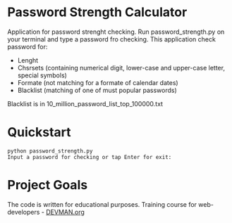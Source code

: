 # Password Strength Calculator

Application for password strenght checking. Run password_strength.py on your terminal and type a password fro checking.
This application check password for:
 - Lenght
 - Chsrsets (containing numerical digit, lower-case and upper-case letter, special symbols)
 - Formate (not matching for a formate of calendar dates)
 - Blacklist (matching of one of must popular passwords)

Blacklist is in 10_million_password_list_top_100000.txt

# Quickstart

```
python password_strength.py
Input a password for checking or tap Enter for exit:
```

# Project Goals

The code is written for educational purposes. Training course for web-developers - [DEVMAN.org](https://devman.org)
